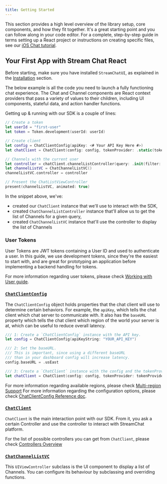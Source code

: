 ```yaml
---
title: Getting Started
---
```


This section provides a high level overview of the library setup, core components, and how they fit together. It's a great starting point and you can follow along in your code editor. For a complete, step-by-step guide in terms setting up a React project or instructions on creating specific files, see our [iOS Chat tutorial](/tutorials/ios-chat/).

## Your First App with Stream Chat React

Before starting, make sure you have installed `StreamChatUI`, as explained in the [Installation](../#installation) section.

The below example is all the code you need to launch a fully functioning chat experience. The Chat and Channel components are React context providers that pass a variety of values to their children, including UI components, stateful data, and action handler functions.





Getting up & running with our SDK is a couple of lines:

```swift
// Create a token
let userId = "first-user"
let token = Token.development(userId: userId)

// Create client
let config = ChatClientConfig(apiKey: <# Your API Key Here #>)
let chatClient = ChatClient(config: config, tokenProvider: .static(token))

// Channels with the current user
let controller = chatClient.channelListController(query: .init(filter: .containMembers(userIds: [userId])))
let channelListVC = ChatChannelListVC()
channelListVC.controller = controller

// Present the ChatListViewController
present(channelListVC, animated: true)
```

In the snippet above, we've:
* created our `ChatClient` instance that we'll use to interact with the SDK,
* created `ChatChannelListController` instance that'll allow us to get the list of Channels for a given query,
* created `ChatChannelListVC` instance that'll use the controller to display the list of Channels

### User Tokens

User Tokens are JWT tokens containing a User ID and used to authenticate a user. In this guide, we use development tokens, since they're the easiest to start with, and are great for prototyping an application before implementing a backend handling for tokens.

For more information regarding user tokens, please check [Working with User guide](../guides/working-with-user#user-ids--tokens).

### [`ChatClientConfig`](../ReferenceDocs/Sources/StreamChat/Config/ChatClientConfig)

The `ChatClientConfig` object holds properties that the chat client will use to determine certain behaviors. For example, the `apiKey`, which tells the chat client which chat server to communicate with. It also has the `baseURL` property which tells the chat client which region of the world your server is at, which can be useful to reduce overall latency.

```swift
/// 1: Create a `ChatClientConfig` instance with the API key.
let config = ChatClientConfig(apiKeyString: "YOUR_API_KEY")

/// 2: Set the baseURL.
/// This is important, since using a different baseURL 
/// than in your dashboard config will increase latency.
config.baseURL = .usEast

/// 3: Create a `ChatClient` instance with the config and the tokenProvider.
let chatClient = ChatClient(config: config, tokenProvider: tokenProvider)
```

For more information regarding available regions, please check [Multi-region Support](https://getstream.io/chat/docs/ios-swift/multi_region/?language=swift)
For more information regarding the configuration options, please check [ChatClientConfig Reference doc](../ReferenceDocs/Sources/StreamChat/Config/ChatClientConfig).

### [`ChatClient`](../ReferenceDocs/Sources/StreamChat/ChatClient)

`ChatClient` is the main interaction point with our SDK. From it, you ask a certain Controller and use the controller to interact with StreamChat platform.

For the list of possible controllers you can get from `ChatClient`, please check [Controllers Overview](../controllers/controllers-overview)

### [`ChatChannelListVC`](../ReferenceDocs/Sources/StreamChatUI/ChatChannelList/ChatChannelListVC)

This `UIViewController` subclass is the UI component to display a list of Channels. You can configure its behaviour by subclassing and overriding functions.